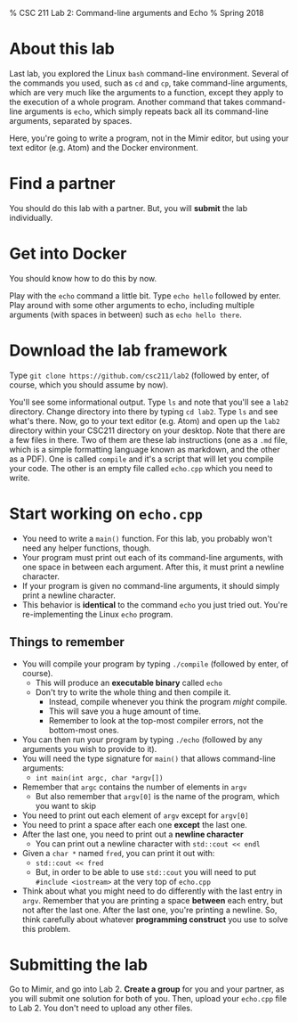 % CSC 211 Lab 2: Command-line arguments and Echo
% Spring 2018

# About this lab

Last lab, you explored the Linux `bash` command-line environment. Several of the commands you used, such as `cd` and `cp`, take command-line arguments, which are very much like the arguments to a function, except they apply to the execution of a whole program. Another command that takes command-line arguments is `echo`, which simply repeats back all its command-line arguments, separated by spaces.

Here, you're going to write a program, not in the Mimir editor, but using your text editor (e.g. Atom) and the Docker environment.

# Find a partner

You should do this lab with a partner. But, you will **submit** the lab individually.

# Get into Docker

You should know how to do this by now.

Play with the `echo` command a little bit. Type `echo hello` followed by enter. Play around with some other arguments to echo, including multiple arguments (with spaces in between) such as `echo hello there`.

# Download the lab framework

Type `git clone https://github.com/csc211/lab2` (followed by enter, of course, which you should assume by now).

You'll see some informational output. Type `ls` and note that you'll see a `lab2` directory. Change directory into there by typing `cd lab2`. Type `ls` and see what's there. Now, go to your text editor (e.g. Atom) and open up the `lab2` directory within your CSC211 directory on your desktop. Note that there are a few files in there. Two of them are these lab instructions (one as a `.md` file, which is a simple formatting language known as markdown, and the other as a PDF). One is called `compile` and it's a script that will let you compile your code. The other is an empty file called `echo.cpp` which you need to write.

# Start working on `echo.cpp`

- You need to write a `main()` function. For this lab, you probably won't need any helper functions, though.
- Your program must print out each of its command-line arguments, with one space in between each argument. After this, it must print a newline character.
- If your program is given no command-line arguments, it should simply print a newline character.
- This behavior is **identical** to the command `echo` you just tried out. You're re-implementing the Linux `echo` program.

## Things to remember

- You will compile your program by typing `./compile` (followed by enter, of course).
	- This will produce an **executable binary** called `echo`
	- Don't try to write the whole thing and then compile it.
		- Instead, compile whenever you think the program *might* compile.
		- This will save you a huge amount of time.
		- Remember to look at the top-most compiler errors, not the bottom-most ones.
- You can then run your program by typing `./echo` (followed by any arguments you wish to provide to it).
- You will need the type signature for `main()` that allows command-line arguments:
	- `int main(int argc, char *argv[])`
- Remember that `argc` contains the number of elements in `argv`
	- But also remember that `argv[0]` is the name of the program, which you want to skip
- You need to print out each element of `argv` except for `argv[0]`
- You need to print a space after each one **except** the last one.
- After the last one, you need to print out a **newline character**
	- You can print out a newline character with `std::cout << endl`
- Given a `char *` named `fred`, you can print it out with:
	-  `std::cout << fred`
	- But, in order to be able to use `std::cout` you will need to put `#include <iostream>` at the very top of `echo.cpp`
- Think about what you might need to do differently with the last entry in `argv`. Remember that you are printing a space **between** each entry, but not after the last one. After the last one, you're printing a newline. So, think carefully about whatever **programming construct** you use to solve this problem.

# Submitting the lab

Go to Mimir, and go into Lab 2. **Create a group** for you and your partner, as you will submit one solution for both of you. Then, upload your `echo.cpp` file to Lab 2. You don't need to upload any other files.


